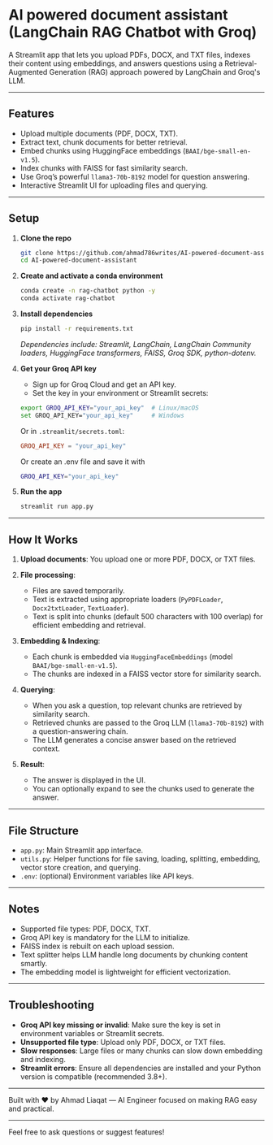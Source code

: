 # AI powered document assistant (LangChain RAG Chatbot with Groq)

A Streamlit app that lets you upload PDFs, DOCX, and TXT files, indexes their content using embeddings, and answers questions using a Retrieval-Augmented Generation (RAG) approach powered by LangChain and Groq's LLM.

---

## Features

- Upload multiple documents (PDF, DOCX, TXT).
- Extract text, chunk documents for better retrieval.
- Embed chunks using HuggingFace embeddings (`BAAI/bge-small-en-v1.5`).
- Index chunks with FAISS for fast similarity search.
- Use Groq’s powerful `llama3-70b-8192` model for question answering.
- Interactive Streamlit UI for uploading files and querying.

---

## Setup

1. **Clone the repo**

   ```bash
   git clone https://github.com/ahmad786writes/AI-powered-document-assistant.git
   cd AI-powered-document-assistant
   ```

2. **Create and activate a conda environment**

   ```bash
   conda create -n rag-chatbot python -y
   conda activate rag-chatbot
   ```

3. **Install dependencies**

   ```bash
   pip install -r requirements.txt
   ```

   _Dependencies include: Streamlit, LangChain, LangChain Community loaders, HuggingFace transformers, FAISS, Groq SDK, python-dotenv._

4. **Get your Groq API key**

   - Sign up for Groq Cloud and get an API key.
   - Set the key in your environment or Streamlit secrets:

   ```bash
   export GROQ_API_KEY="your_api_key"  # Linux/macOS
   set GROQ_API_KEY="your_api_key"     # Windows
   ```

   Or in `.streamlit/secrets.toml`:

   ```toml
   GROQ_API_KEY = "your_api_key"
   ```

   Or create an .env file and save it with 
   ```bash	
   GROQ_API_KEY="your_api_key"
   ```

5. **Run the app**

   ```bash
   streamlit run app.py
   ```

---

## How It Works

1. **Upload documents**: You upload one or more PDF, DOCX, or TXT files.

2. **File processing**:
   - Files are saved temporarily.
   - Text is extracted using appropriate loaders (`PyPDFLoader`, `Docx2txtLoader`, `TextLoader`).
   - Text is split into chunks (default 500 characters with 100 overlap) for efficient embedding and retrieval.

3. **Embedding & Indexing**:
   - Each chunk is embedded via `HuggingFaceEmbeddings` (model `BAAI/bge-small-en-v1.5`).
   - The chunks are indexed in a FAISS vector store for similarity search.

4. **Querying**:
   - When you ask a question, top relevant chunks are retrieved by similarity search.
   - Retrieved chunks are passed to the Groq LLM (`llama3-70b-8192`) with a question-answering chain.
   - The LLM generates a concise answer based on the retrieved context.

5. **Result**:
   - The answer is displayed in the UI.
   - You can optionally expand to see the chunks used to generate the answer.

---

## File Structure

- `app.py`: Main Streamlit app interface.
- `utils.py`: Helper functions for file saving, loading, splitting, embedding, vector store creation, and querying.
- `.env`: (optional) Environment variables like API keys.

---

## Notes

- Supported file types: PDF, DOCX, TXT.
- Groq API key is mandatory for the LLM to initialize.
- FAISS index is rebuilt on each upload session.
- Text splitter helps LLM handle long documents by chunking content smartly.
- The embedding model is lightweight for efficient vectorization.

---

## Troubleshooting

- **Groq API key missing or invalid**: Make sure the key is set in environment variables or Streamlit secrets.
- **Unsupported file type**: Upload only PDF, DOCX, or TXT files.
- **Slow responses**: Large files or many chunks can slow down embedding and indexing.
- **Streamlit errors**: Ensure all dependencies are installed and your Python version is compatible (recommended 3.8+).

---

Built with ❤️ by Ahmad Liaqat — AI Engineer focused on making RAG easy and practical.

---

Feel free to ask questions or suggest features!
